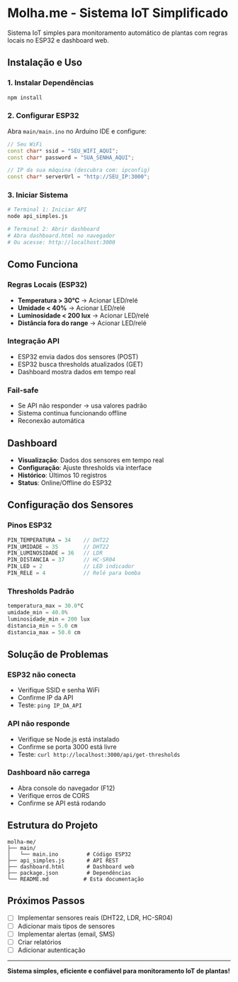 # Molha.me - Sistema IoT Simplificado

Sistema IoT simples para monitoramento automático de plantas com regras locais no ESP32 e dashboard web.

## Instalação e Uso

### **1. Instalar Dependências**
```bash
npm install
```

### **2. Configurar ESP32**
Abra `main/main.ino` no Arduino IDE e configure:

```cpp
// Seu WiFi
const char* ssid = "SEU_WIFI_AQUI";
const char* password = "SUA_SENHA_AQUI";

// IP da sua máquina (descubra com: ipconfig)
const char* serverUrl = "http://SEU_IP:3000";
```

### **3. Iniciar Sistema**
```bash
# Terminal 1: Iniciar API
node api_simples.js

# Terminal 2: Abrir dashboard
# Abra dashboard.html no navegador
# Ou acesse: http://localhost:3000
```

## Como Funciona

### **Regras Locais (ESP32)**
- **Temperatura > 30°C** → Acionar LED/relé
- **Umidade < 40%** → Acionar LED/relé  
- **Luminosidade < 200 lux** → Acionar LED/relé
- **Distância fora do range** → Acionar LED/relé

### **Integração API**
- ESP32 envia dados dos sensores (POST)
- ESP32 busca thresholds atualizados (GET)
- Dashboard mostra dados em tempo real

### **Fail-safe**
- Se API não responder → usa valores padrão
- Sistema continua funcionando offline
- Reconexão automática

## Dashboard

- **Visualização**: Dados dos sensores em tempo real
- **Configuração**: Ajuste thresholds via interface
- **Histórico**: Últimos 10 registros
- **Status**: Online/Offline do ESP32

## Configuração dos Sensores

### **Pinos ESP32**
```cpp
PIN_TEMPERATURA = 34    // DHT22
PIN_UMIDADE = 35        // DHT22
PIN_LUMINOSIDADE = 36   // LDR
PIN_DISTANCIA = 37      // HC-SR04
PIN_LED = 2             // LED indicador
PIN_RELE = 4            // Relé para bomba
```

### **Thresholds Padrão**
```cpp
temperatura_max = 30.0°C
umidade_min = 40.0%
luminosidade_min = 200 lux
distancia_min = 5.0 cm
distancia_max = 50.0 cm
```

## Solução de Problemas

### **ESP32 não conecta**
- Verifique SSID e senha WiFi
- Confirme IP da API
- Teste: `ping IP_DA_API`

### **API não responde**
- Verifique se Node.js está instalado
- Confirme se porta 3000 está livre
- Teste: `curl http://localhost:3000/api/get-thresholds`

### **Dashboard não carrega**
- Abra console do navegador (F12)
- Verifique erros de CORS
- Confirme se API está rodando

## Estrutura do Projeto

```
molha-me/
├── main/
│   └── main.ino         # Código ESP32
├── api_simples.js       # API REST
├── dashboard.html       # Dashboard web
├── package.json         # Dependências
└── README.md           # Esta documentação
```

## Próximos Passos

- [ ] Implementar sensores reais (DHT22, LDR, HC-SR04)
- [ ] Adicionar mais tipos de sensores
- [ ] Implementar alertas (email, SMS)
- [ ] Criar relatórios
- [ ] Adicionar autenticação

---

**Sistema simples, eficiente e confiável para monitoramento IoT de plantas!**